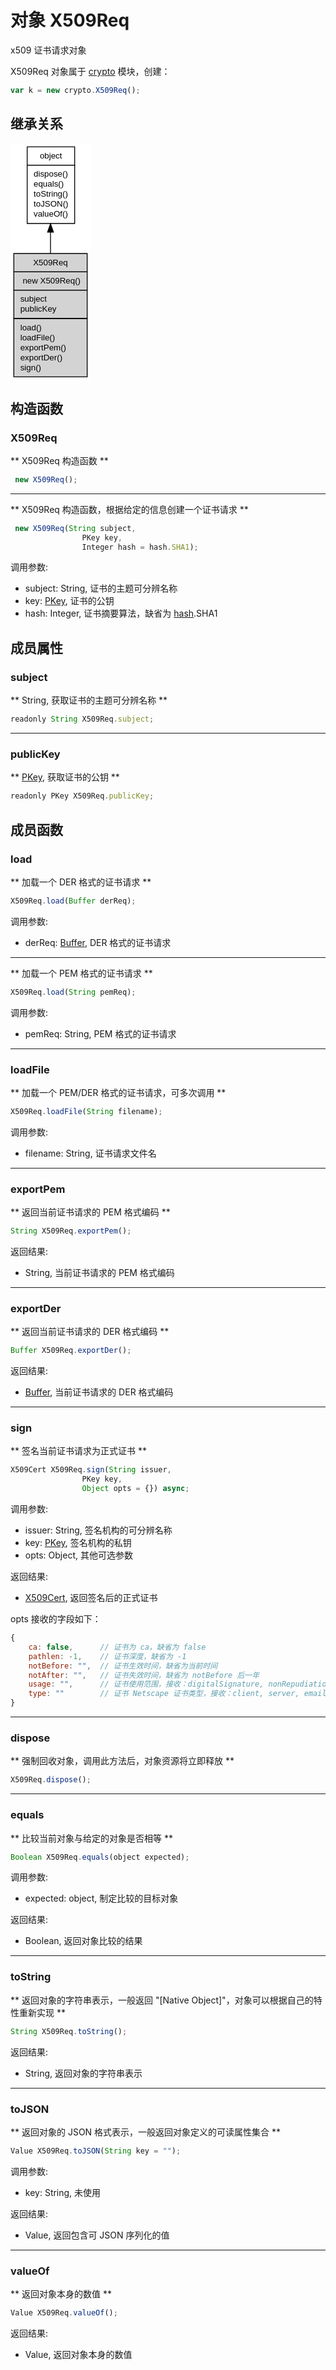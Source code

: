 # 对象 X509Req
x509 证书请求对象

X509Req 对象属于 [crypto](../../module/ifs/crypto.md) 模块，创建：
```JavaScript
var k = new crypto.X509Req();
```

## 继承关系
<div class="inherits"><svg width="96pt" height="284pt" viewBox="0.00 0.00 96.00 284.00" xmlns="http://www.w3.org/2000/svg" xmlns:xlink="http://www.w3.org/1999/xlink">
<g id="graph0" class="graph" transform="scale(1 1) rotate(0) translate(4 280)">
<title>%0</title>
<polygon fill="#ffffff" stroke="transparent" points="-4,4 -4,-280 92,-280 92,4 -4,4"/>
<!-- object -->
<g id="node1" class="node">
<title>object</title>
<g id="a_node1"><a xlink:href="object.md" xlink:title="object">
<polygon fill="#ffffff" stroke="transparent" points="15.5,-184 15.5,-276 72.5,-276 72.5,-184 15.5,-184"/>
<polygon fill="none" stroke="#000000" points="16,-254 16,-276 73,-276 73,-254 16,-254"/>
<text text-anchor="start" x="31.1625" y="-262" font-family="Helvetica,sans-Serif" font-size="10.00" fill="#000000">object</text>
<polygon fill="none" stroke="#000000" points="16,-184 16,-254 73,-254 73,-184 16,-184"/>
<text text-anchor="start" x="21" y="-240" font-family="Helvetica,sans-Serif" font-size="10.00" fill="#000000"> dispose()</text>
<text text-anchor="start" x="21" y="-228" font-family="Helvetica,sans-Serif" font-size="10.00" fill="#000000"> equals()</text>
<text text-anchor="start" x="21" y="-216" font-family="Helvetica,sans-Serif" font-size="10.00" fill="#000000"> toString()</text>
<text text-anchor="start" x="21" y="-204" font-family="Helvetica,sans-Serif" font-size="10.00" fill="#000000"> toJSON()</text>
<text text-anchor="start" x="21" y="-192" font-family="Helvetica,sans-Serif" font-size="10.00" fill="#000000"> valueOf()</text>
</a>
</g>
</g>
<!-- X509Req -->
<g id="node2" class="node">
<title>X509Req</title>
<g id="a_node2"><a xlink:title="X509Req">
<polygon fill="#d3d3d3" stroke="transparent" points="0,0 0,-148 88,-148 88,0 0,0"/>
<polygon fill="none" stroke="#000000" points="0,-126 0,-148 88,-148 88,-126 0,-126"/>
<text text-anchor="start" x="23.1585" y="-134" font-family="Helvetica,sans-Serif" font-size="10.00" fill="#000000">X509Req</text>
<polygon fill="none" stroke="#000000" points="0,-104 0,-126 88,-126 88,-104 0,-104"/>
<text text-anchor="start" x="5" y="-112" font-family="Helvetica,sans-Serif" font-size="10.00" fill="#000000">  new X509Req()</text>
<polygon fill="none" stroke="#000000" points="0,-70 0,-104 88,-104 88,-70 0,-70"/>
<text text-anchor="start" x="5" y="-90" font-family="Helvetica,sans-Serif" font-size="10.00" fill="#000000"> subject</text>
<text text-anchor="start" x="5" y="-78" font-family="Helvetica,sans-Serif" font-size="10.00" fill="#000000"> publicKey</text>
<polygon fill="none" stroke="#000000" points="0,0 0,-70 88,-70 88,0 0,0"/>
<text text-anchor="start" x="5" y="-56" font-family="Helvetica,sans-Serif" font-size="10.00" fill="#000000"> load()</text>
<text text-anchor="start" x="5" y="-44" font-family="Helvetica,sans-Serif" font-size="10.00" fill="#000000"> loadFile()</text>
<text text-anchor="start" x="5" y="-32" font-family="Helvetica,sans-Serif" font-size="10.00" fill="#000000"> exportPem()</text>
<text text-anchor="start" x="5" y="-20" font-family="Helvetica,sans-Serif" font-size="10.00" fill="#000000"> exportDer()</text>
<text text-anchor="start" x="5" y="-8" font-family="Helvetica,sans-Serif" font-size="10.00" fill="#000000"> sign()</text>
</a>
</g>
</g>
<!-- object&#45;&gt;X509Req -->
<g id="edge1" class="edge">
<title>object-&gt;X509Req</title>
<path fill="none" stroke="#000000" d="M44,-173.455C44,-165.2637 44,-156.7302 44,-148.2558"/>
<polygon fill="#000000" stroke="#000000" points="40.5001,-173.6172 44,-183.6172 47.5001,-173.6173 40.5001,-173.6172"/>
</g>
</g>
</svg></div>

## 构造函数
        
### X509Req
** X509Req 构造函数 **
```JavaScript
 new X509Req();
```

--------------------------
** X509Req 构造函数，根据给定的信息创建一个证书请求 **
```JavaScript
 new X509Req(String subject,
                PKey key,
                Integer hash = hash.SHA1);
```

调用参数:
* subject: String, 证书的主题可分辨名称
* key: [PKey](PKey.md), 证书的公钥
* hash: Integer, 证书摘要算法，缺省为 [hash](../../module/ifs/hash.md).SHA1

## 成员属性
        
### subject
** String, 获取证书的主题可分辨名称 **
```JavaScript
readonly String X509Req.subject;
```

--------------------------
### publicKey
** [PKey](PKey.md), 获取证书的公钥 **
```JavaScript
readonly PKey X509Req.publicKey;
```

## 成员函数
        
### load
** 加载一个 DER 格式的证书请求 **
```JavaScript
X509Req.load(Buffer derReq);
```

调用参数:
* derReq: [Buffer](Buffer.md), DER 格式的证书请求

--------------------------
** 加载一个 PEM 格式的证书请求 **
```JavaScript
X509Req.load(String pemReq);
```

调用参数:
* pemReq: String, PEM 格式的证书请求

--------------------------
### loadFile
** 加载一个 PEM/DER 格式的证书请求，可多次调用 **
```JavaScript
X509Req.loadFile(String filename);
```

调用参数:
* filename: String, 证书请求文件名

--------------------------
### exportPem
** 返回当前证书请求的 PEM 格式编码 **
```JavaScript
String X509Req.exportPem();
```

返回结果:
* String, 当前证书请求的 PEM 格式编码

--------------------------
### exportDer
** 返回当前证书请求的 DER 格式编码 **
```JavaScript
Buffer X509Req.exportDer();
```

返回结果:
* [Buffer](Buffer.md), 当前证书请求的 DER 格式编码

--------------------------
### sign
** 签名当前证书请求为正式证书 **
```JavaScript
X509Cert X509Req.sign(String issuer,
                PKey key,
                Object opts = {}) async;
```

调用参数:
* issuer: String, 签名机构的可分辨名称
* key: [PKey](PKey.md), 签名机构的私钥
* opts: Object, 其他可选参数

返回结果:
* [X509Cert](X509Cert.md), 返回签名后的正式证书

opts 接收的字段如下：
```JavaScript
{
    ca: false,      // 证书为 ca，缺省为 false
    pathlen: -1,    // 证书深度，缺省为 -1
    notBefore: "",  // 证书生效时间，缺省为当前时间
    notAfter: "",   // 证书失效时间，缺省为 notBefore 后一年
    usage: "",      // 证书使用范围，接收：digitalSignature, nonRepudiation, keyEncipherment, dataEncipherment, keyAgreement, keyCertSign, cRLSign
    type: ""        // 证书 Netscape 证书类型，接收：client, server, email, objsign, reserved, sslCA, emailCA, objCA
}
```

--------------------------
### dispose
** 强制回收对象，调用此方法后，对象资源将立即释放 **
```JavaScript
X509Req.dispose();
```

--------------------------
### equals
** 比较当前对象与给定的对象是否相等 **
```JavaScript
Boolean X509Req.equals(object expected);
```

调用参数:
* expected: object, 制定比较的目标对象

返回结果:
* Boolean, 返回对象比较的结果

--------------------------
### toString
** 返回对象的字符串表示，一般返回 "[Native Object]"，对象可以根据自己的特性重新实现 **
```JavaScript
String X509Req.toString();
```

返回结果:
* String, 返回对象的字符串表示

--------------------------
### toJSON
** 返回对象的 JSON 格式表示，一般返回对象定义的可读属性集合 **
```JavaScript
Value X509Req.toJSON(String key = "");
```

调用参数:
* key: String, 未使用

返回结果:
* Value, 返回包含可 JSON 序列化的值

--------------------------
### valueOf
** 返回对象本身的数值 **
```JavaScript
Value X509Req.valueOf();
```

返回结果:
* Value, 返回对象本身的数值

